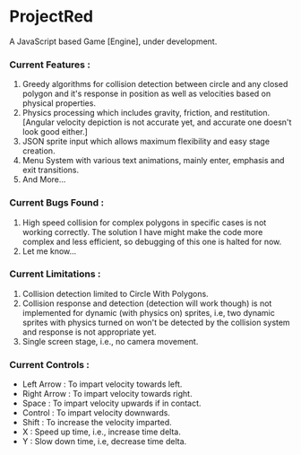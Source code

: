 # ProjectRed
A JavaScript based Game [Engine], under development.

### Current Features :

1. Greedy algorithms for collision detection between circle and any closed polygon and it's response in position as well as velocities based on physical properties.
2. Physics processing which includes gravity, friction, and restitution. [Angular velocity depiction is not accurate yet, and accurate one doesn't look good either.]
3. JSON sprite input which allows maximum flexibility and easy stage creation.
4. Menu System with various text animations, mainly enter, emphasis and exit transitions.
5. And More...

### Current Bugs Found :

1. High speed collision for complex polygons in specific cases is not working correctly. The solution I have might make the code more complex and less efficient, so debugging of this one is halted for now.
2. Let me know...

### Current Limitations :

1. Collision detection limited to Circle With Polygons.
2. Collision response and detection (detection will work though) is not implemented for dynamic (with physics on) sprites, i.e, two dynamic sprites with physics turned on won't be detected by the collision system and response is not appropriate yet.
3. Single screen stage, i.e., no camera movement.

### Current Controls :

- Left Arrow : To impart velocity towards left.
- Right Arrow : To impart velocity towards right.
- Space : To impart velocity upwards if in contact.
- Control : To impart velocity downwards.
- Shift : To increase the velocity imparted.
- X : Speed up time, i.e., increase time delta.
- Y : Slow down time, i.e, decrease time delta.